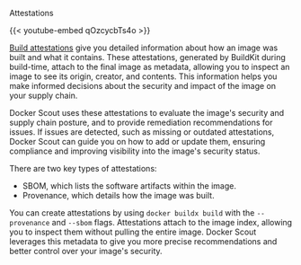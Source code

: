 Attestations


{{< youtube-embed qOzcycbTs4o >}}

[Build attestations](/manuals/build/metadata/attestations/_index.md) give you
detailed information about how an image was built and what it contains. These
attestations, generated by BuildKit during build-time, attach to the final
image as metadata, allowing you to inspect an image to see its origin, creator,
and contents. This information helps you make informed decisions about the
security and impact of the image on your supply chain.

Docker Scout uses these attestations to evaluate the image's security and
supply chain posture, and to provide remediation recommendations for issues. If
issues are detected, such as missing or outdated attestations, Docker Scout can
guide you on how to add or update them, ensuring compliance and improving
visibility into the image's security status.

There are two key types of attestations:

- SBOM, which lists the software artifacts within the image.
- Provenance, which details how the image was built.

You can create attestations by using `docker buildx build` with the
`--provenance` and `--sbom` flags. Attestations attach to the image index,
allowing you to inspect them without pulling the entire image. Docker Scout
leverages this metadata to give you more precise recommendations and better
control over your image's security.

<div id="scout-lp-survey-anchor"></div>

